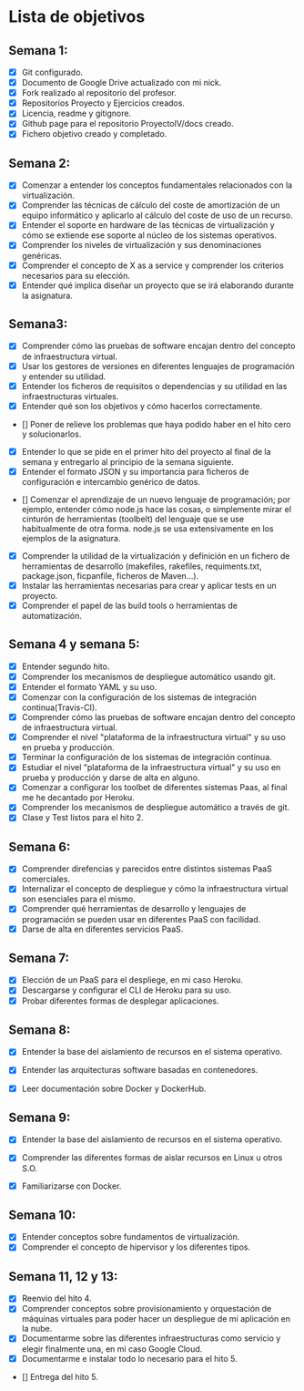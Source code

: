 Lista de objetivos
==================
## Semana 1:
 - [x] Git configurado.
 - [x] Documento de Google Drive actualizado con mi nick.
 - [x] Fork realizado al repositorio del profesor.
 - [x] Repositorios Proyecto y Ejercicios creados.
 - [x] Licencia, readme y gitignore.
 - [x] Github page para el repositorio ProyectoIV/docs creado.
 - [x] Fichero objetivo creado y completado.

## Semana 2:
  - [x] Comenzar a entender los conceptos fundamentales relacionados con la virtualización.
  - [x] Comprender las técnicas de cálculo del coste de amortización de un equipo informático y aplicarlo al cálculo del coste de uso de un recurso.
  - [x] Entender el soporte en hardware de las técnicas de virtualización y cómo se extiende ese soporte al núcleo de los sistemas operativos.
  - [x] Comprender los niveles de virtualización y sus denominaciones genéricas.
  - [x] Comprender el concepto de X as a service y comprender los criterios necesarios para su elección.
  - [x] Entender qué implica diseñar un proyecto que se irá elaborando durante la asignatura.

## Semana3:
  - [x] Comprender cómo las pruebas de software encajan dentro del concepto de infraestructura virtual.
  - [x] Usar los gestores de versiones en diferentes lenguajes de programación y entender su utilidad.
  - [x] Entender los ficheros de requisitos o dependencias y su utilidad en las infraestructuras virtuales.
  - [x] Entender qué son los objetivos y cómo hacerlos correctamente.
  - [] 	Poner de relieve los problemas que haya podido haber en el hito cero y solucionarlos.
  - [x] Entender lo que se pide en el primer hito del proyecto al final de la semana y entregarlo al principio de la semana siguiente.
  - [x] Entender el formato JSON y su importancia para ficheros de configuración e intercambio genérico de datos.
  - [] Comenzar el aprendizaje de un nuevo lenguaje de programación; por ejemplo, entender cómo node.js hace las cosas, o simplemente mirar el cinturón de herramientas (toolbelt) del lenguaje que se use habitualmente de otra forma. node.js se usa extensivamente en los ejemplos de la asignatura.
  - [x] Comprender la utilidad de la virtualización y definición en un fichero de herramientas de desarrollo (makefiles, rakefiles, requiments.txt, package.json, ficpanfile, ficheros de Maven...).
  - [x] Instalar las herramientas necesarias para crear y aplicar tests en un proyecto.
  - [x] Comprender el papel de las build tools o herramientas de automatización.
  
## Semana 4 y semana 5:
- [x] Entender segundo hito.
- [x] Comprender los mecanismos de despliegue automático usando git.
- [x] Entender el formato YAML y su uso.
- [x] Comenzar con la configuración de los sistemas de integración continua(Travis-CI).
- [x] Comprender cómo las pruebas de software encajan dentro del concepto de infraestructura virtual.
- [x] Comprender el nivel "plataforma de la infraestructura virtual" y su uso en prueba y producción.
- [x] Terminar la configuración de los sistemas de integración continua.
- [x] Estudiar el nivel "plataforma de la infraestructura virtual" y su uso en prueba y producción y darse de alta en alguno.
- [x] Comenzar a configurar los toolbet de diferentes sistemas Paas, al final me he decantado por Heroku.
- [x] Comprender los mecanismos de despliegue automático a través de git.
- [x] Clase y Test listos para el hito 2.

## Semana 6:
- [x] Comprender direfencias y parecidos entre distintos sistemas PaaS comerciales.
- [x] Internalizar el concepto de despliegue y cómo la infraestructura virtual son esenciales para el mismo.
- [x] Comprender qué herramientas de desarrollo y lenguajes de programación se pueden usar en diferentes PaaS con facilidad.
- [x] Darse de alta en diferentes servicios PaaS.

## Semana 7:
- [x] Elección de un PaaS para el despliege, en mi caso Heroku.
- [x] Descargarse y configurar el CLI de Heroku para su uso.
- [x] Probar diferentes formas de desplegar aplicaciones.

## Semana 8:
- [x] Entender la base del aislamiento de recursos en el sistema operativo.
- [x] Entender las arquitecturas software basadas en contenedores.
- [x] Leer documentación sobre Docker y DockerHub.


## Semana 9:

- [x] Entender la base del aislamiento de recursos en el sistema operativo.
- [x] Comprender las diferentes formas de aislar recursos en Linux u otros S.O.
- [x] Familiarizarse con Docker.


## Semana 10:

- [x] Entender conceptos sobre fundamentos de virtualización.
- [x] Comprender el concepto de hipervisor y los diferentes tipos.

## Semana 11, 12 y 13:

- [x] Reenvio del hito 4.
- [x] Comprender conceptos sobre provisionamiento y orquestación de máquinas virtuales para poder hacer un despliegue de mi aplicación en la nube.
- [x] Documentarme sobre las diferentes infraestructuras como servicio y elegir finalmente una, en mi caso Google Cloud.
- [x] Documentarme e instalar todo lo necesario para el hito 5.
- [] Entrega del hito 5. 


